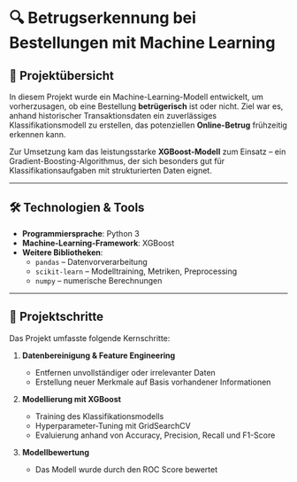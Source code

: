 # 🔍 Betrugserkennung bei Bestellungen mit Machine Learning

## 🧠 Projektübersicht

In diesem Projekt wurde ein Machine-Learning-Modell entwickelt, um vorherzusagen, ob eine Bestellung **betrügerisch** ist oder nicht. Ziel war es, anhand historischer Transaktionsdaten ein zuverlässiges Klassifikationsmodell zu erstellen, das potenziellen **Online-Betrug** frühzeitig erkennen kann.

Zur Umsetzung kam das leistungsstarke **XGBoost-Modell** zum Einsatz – ein Gradient-Boosting-Algorithmus, der sich besonders gut für Klassifikationsaufgaben mit strukturierten Daten eignet.

---

## 🛠️ Technologien & Tools

- **Programmiersprache**: Python 3
- **Machine-Learning-Framework**: XGBoost
- **Weitere Bibliotheken**:
  - `pandas` – Datenvorverarbeitung
  - `scikit-learn` – Modelltraining, Metriken, Preprocessing
  - `numpy` – numerische Berechnungen

---

## 🔎 Projektschritte

Das Projekt umfasste folgende Kernschritte:

1. **Datenbereinigung & Feature Engineering**  
   - Entfernen unvollständiger oder irrelevanter Daten  
   - Erstellung neuer Merkmale auf Basis vorhandener Informationen

2. **Modellierung mit XGBoost**  
   - Training des Klassifikationsmodells  
   - Hyperparameter-Tuning mit GridSearchCV  
   - Evaluierung anhand von Accuracy, Precision, Recall und F1-Score

3. **Modellbewertung**  
   - Das Modell wurde durch den ROC Score bewertet
